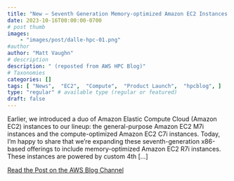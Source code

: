 ```yaml
---
title: "New – Seventh Generation Memory-optimized Amazon EC2 Instances (R7i)"
date: 2023-10-16T00:00:00-0700
# post thumb
images:
    - "images/post/dalle-hpc-01.png"
#author
author: "Matt Vaughn"
# description
description: " (reposted from AWS HPC Blog)"
# Taxonomies
categories: []
tags: [ "News",  "EC2",  "Compute",  "Product Launch",  "hpcblog", ]
type: "regular" # available type (regular or featured)
draft: false
---
```


Earlier, we introduced a duo of Amazon Elastic Compute Cloud (Amazon EC2) instances to our lineup: the general-purpose Amazon EC2 M7i instances and the compute-optimized Amazon EC2 C7i instances. Today, I’m happy to share that we’re expanding these seventh-generation x86-based offerings to include memory-optimized Amazon EC2 R7i instances. These instances are powered by custom 4th […]

<a href="https://aws.amazon.com/blogs/aws/new-seventh-generation-memory-optimized-amazon-ec2-instances-r7i/" class="btn btn-primary btn-lg active" role="button" aria-pressed="true" style="margin-top: 8px;">Read the Post on the AWS Blog Channel</a>